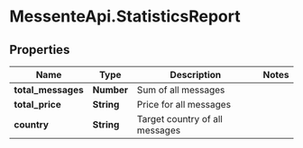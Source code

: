 # MessenteApi.StatisticsReport

## Properties
Name | Type | Description | Notes
------------ | ------------- | ------------- | -------------
**total_messages** | **Number** | Sum of all messages | 
**total_price** | **String** | Price for all messages | 
**country** | **String** | Target country of all messages | 


